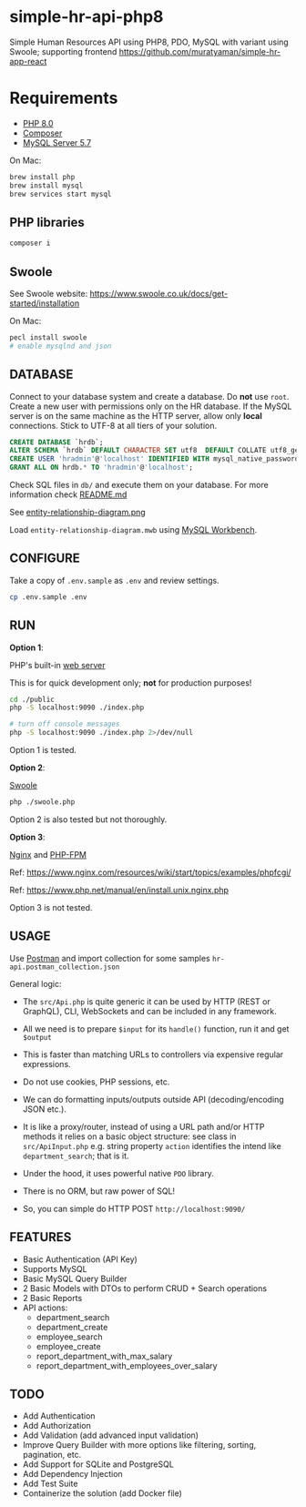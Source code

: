 # simple-hr-api-php8
Simple Human Resources API using PHP8, PDO, MySQL with variant using Swoole; supporting frontend https://github.com/muratyaman/simple-hr-app-react

# Requirements

* [PHP 8.0](https://www.php.net/)
* [Composer](https://getcomposer.org/)
* [MySQL Server 5.7](https://dev.mysql.com/downloads/mysql/5.7.html)

On Mac:

```sh
brew install php
brew install mysql
brew services start mysql
```

## PHP libraries

```sh
composer i
```


## Swoole

See Swoole website: https://www.swoole.co.uk/docs/get-started/installation

On Mac:

```sh
pecl install swoole
# enable mysqlnd and json
```

## DATABASE

Connect to your database system and create a database. Do **not** use `root`. Create a new user with permissions only on the HR database. If the MySQL server is on the same machine as the HTTP server, allow only **local** connections. Stick to UTF-8 at all tiers of your solution.

```sql
CREATE DATABASE `hrdb`;
ALTER SCHEMA `hrdb` DEFAULT CHARACTER SET utf8  DEFAULT COLLATE utf8_general_ci;
CREATE USER 'hradmin'@'localhost' IDENTIFIED WITH mysql_native_password BY 'ent3r.A-S3cure,Pa55w0rD';
GRANT ALL ON hrdb.* TO 'hradmin'@'localhost';
```

Check SQL files in `db/` and execute them on your database. For more information check [README.md](https://github.com/muratyaman/php8-simple-hr-api/tree/main/db)

See [entity-relationship-diagram.png](https://github.com/muratyaman/php8-simple-hr-api/blob/main/entity-relationship-diagram.png)

Load `entity-relationship-diagram.mwb` using [MySQL Workbench](https://www.mysql.com/products/workbench/).

## CONFIGURE

Take a copy of `.env.sample` as `.env` and review settings.

```sh
cp .env.sample .env
```

## RUN

**Option 1**:

PHP's built-in [web server](https://www.php.net/manual/en/features.commandline.webserver.php)

This is for quick development only; **not** for production purposes!

```sh
cd ./public
php -S localhost:9090 ./index.php

# turn off console messages
php -S localhost:9090 ./index.php 2>/dev/null
```

Option 1 is tested.


**Option 2**:

[Swoole](https://www.swoole.co.uk)

```sh
php ./swoole.php
```

Option 2 is also tested but not thoroughly.


**Option 3**:

[Nginx](https://nginx.org/) and [PHP-FPM](https://www.php.net/manual/en/install.fpm.php)

Ref: https://www.nginx.com/resources/wiki/start/topics/examples/phpfcgi/

Ref: https://www.php.net/manual/en/install.unix.nginx.php

Option 3 is not tested.

## USAGE

Use [Postman](https://www.postman.com/) and import collection for some samples `hr-api.postman_collection.json`

General logic:

* The `src/Api.php` is quite generic it can be used by HTTP (REST or GraphQL), CLI, WebSockets and can be included in any framework.

* All we need is to prepare `$input` for its `handle()` function, run it and get `$output`

* This is faster than matching URLs to controllers via expensive regular expressions.

* Do not use cookies, PHP sessions, etc.

* We can do formatting inputs/outputs outside API (decoding/encoding JSON etc.).

* It is like a proxy/router, instead of using a URL path and/or HTTP methods it relies on a basic object structure: see class in `src/ApiInput.php` e.g. string property `action` identifies the intend like `department_search`; that is it.

* Under the hood, it uses powerful native `PDO` library.

* There is no ORM, but raw power of SQL!

* So, you can simple do HTTP POST `http://localhost:9090/`

## FEATURES

* Basic Authentication (API Key)
* Supports MySQL
* Basic MySQL Query Builder
* 2 Basic Models with DTOs to perform CRUD + Search operations
* 2 Basic Reports
* API actions:
  * department_search
  * department_create
  * employee_search
  * employee_create
  * report_department_with_max_salary
  * report_department_with_employees_over_salary

## TODO

* Add Authentication
* Add Authorization
* Add Validation (add advanced input validation)
* Improve Query Builder with more options like filtering, sorting, pagination, etc.
* Add Support for SQLite and PostgreSQL
* Add Dependency Injection
* Add Test Suite
* Containerize the solution (add Docker file)
